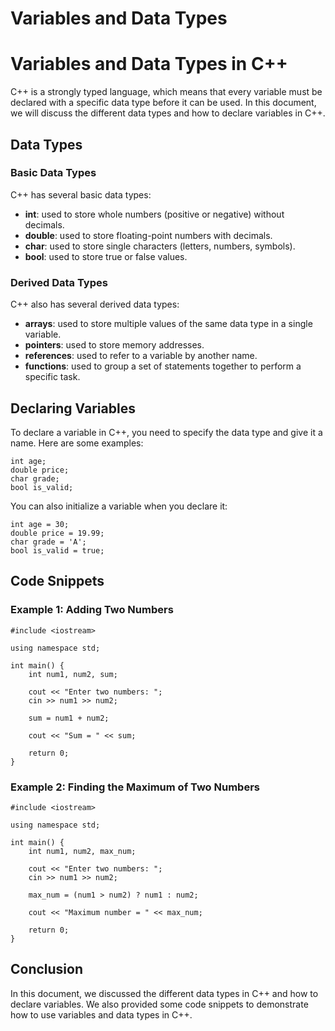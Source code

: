 # Variables and Data Types

# Variables and Data Types in C++

C++ is a strongly typed language, which means that every variable must be declared with a specific data type before it can be used. In this document, we will discuss the different data types and how to declare variables in C++.

## Data Types

### Basic Data Types

C++ has several basic data types:

- **int**: used to store whole numbers (positive or negative) without decimals.
- **double**: used to store floating-point numbers with decimals.
- **char**: used to store single characters (letters, numbers, symbols).
- **bool**: used to store true or false values.

### Derived Data Types

C++ also has several derived data types:

- **arrays**: used to store multiple values of the same data type in a single variable.
- **pointers**: used to store memory addresses.
- **references**: used to refer to a variable by another name.
- **functions**: used to group a set of statements together to perform a specific task.

## Declaring Variables

To declare a variable in C++, you need to specify the data type and give it a name. Here are some examples:

```
int age;
double price;
char grade;
bool is_valid;

```

You can also initialize a variable when you declare it:

```
int age = 30;
double price = 19.99;
char grade = 'A';
bool is_valid = true;

```

## Code Snippets

### Example 1: Adding Two Numbers

```
#include <iostream>

using namespace std;

int main() {
    int num1, num2, sum;

    cout << "Enter two numbers: ";
    cin >> num1 >> num2;

    sum = num1 + num2;

    cout << "Sum = " << sum;

    return 0;
}

```

### Example 2: Finding the Maximum of Two Numbers

```
#include <iostream>

using namespace std;

int main() {
    int num1, num2, max_num;

    cout << "Enter two numbers: ";
    cin >> num1 >> num2;

    max_num = (num1 > num2) ? num1 : num2;

    cout << "Maximum number = " << max_num;

    return 0;
}

```

## Conclusion

In this document, we discussed the different data types in C++ and how to declare variables. We also provided some code snippets to demonstrate how to use variables and data types in C++.